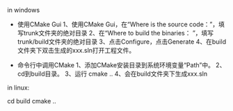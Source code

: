 in windows
- 使用CMake Gui
1、使用CMake Gui，在“Where is the source code：”，填写trunk文件夹的绝对目录
2、在“Where to build the binaries： ”，填写 trunk/build文件夹的绝对目录
3、点击Configure，点击Generate
4、在build文件夹下双击生成的xxx.sln打开工程文件。

- 命令行中调用CMake
1、添加CMake安装目录到系统环境变量“Path”中。
2、cd到build目录。
3、运行 cmake ..
4、会在build文件夹下生成xxx.sln

in linux:

cd build
cmake ..

